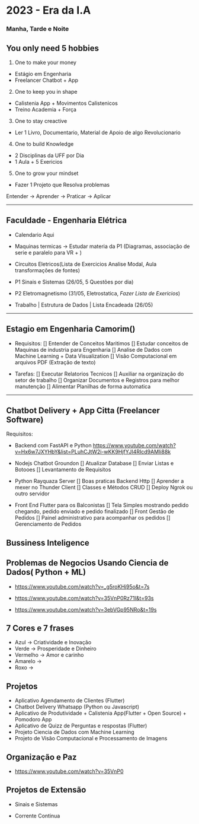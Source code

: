 # 2023 - Era da I.A


### Manha, Tarde e Noite


## You only need 5 hobbies

1) One to make your money

- Estágio em Engenharia
- Freelancer Chatbot + App

2) One to keep you in shape

- Calistenia App + Movimentos Calistenicos
- Treino Academia + Força

3) One to stay creactive

- Ler 1 Livro, Documentario, Material de Apoio de algo Revolucionario

4) One to build Knowledge

- 2 Disciplinas da UFF por Dia
- 1 Aula + 5 Exericios

5) One to grow your mindset

- Fazer 1 Projeto que Resolva problemas

Entender -> Aprender -> Praticar -> Aplicar

---

## Faculdade - Engenharia Elétrica

- Calendario Aqui

- Maquinas termicas -> Estudar materia da P1 (Diagramas, associação de serie e paralelo para VR + )

- Circuitos Eletricos(Lista de Exercicios Analise Modal, Aula transformações de fontes)

- P1 Sinais e Sistemas (26/05, 5 Questões por dia)

- P2 Eletromagnetismo (31/05, Eletrostatica, *Fazer Lista de Exericios*)

- Trabalho | Estrutura de Dados | Lista Encadeada (26/05)

---

## Estagio em Engenharia Camorim()

- Requisitos:
[] Entender de Conceitos Maritimos
[] Estudar conceitos de Maquinas de industria para Engenharia
[] Analise de Dados com Machine Learning + Data Visualization
[] Visão Computacional em arquivos PDF (Extração de texto)

- Tarefas:
[] Executar Relatorios Tecnicos
[] Auxiliar na organização do setor de trabalho
[] Organizar Documentos e Registros para melhor manutenção
[] Alimentar Planilhas de forma automatica

---

## Chatbot Delivery + App Citta (Freelancer Software)

Requisitos:

- Backend com FastAPI e Python
<https://www.youtube.com/watch?v=Hx6w7JXYHbY&list=PLuhCJtW2i-wKK9HjfYJI4RIcd9AMIi88k>

- Nodejs Chatbot Groundon
 [] Atualizar Database
 [] Enviar Listas e Botooes
 [] Levantamento de Requisitos

- Python Rayquaza Server
 [] Boas praticas Backend Http
 [] Aprender a mexer no Thunder Client
 [] Classes e Métodos CRUD
 [] Deploy Ngrok ou outro servidor

- Front End Flutter para os Balconistas
 [] Tela Simples mostrando pedido chegando, pedido enviado e pedido finalizado
 [] Front Gestão de Pedidos
 [] Painel administrativo para acompanhar os pedidos
 [] Gerenciamento de Pedidos

## Bussiness Inteligence

## Problemas de Negocios Usando Ciencia de Dados( Python + ML)

- <https://www.youtube.com/watch?v=_g5roKHj95o&t=7s>

- <https://www.youtube.com/watch?v=35VnP0Rz71I&t=93s>

- <https://www.youtube.com/watch?v=3ebVGp95NRo&t=19s>

## 7 Cores e 7 frases

- Azul -> Criatividade e Inovação
- Verde -> Prosperidade e Dinheiro
- Vermelho -> Amor e carinho
- Amarelo ->
- Roxo ->

## Projetos

- Aplicativo Agendamento de Clientes (Flutter)
- Chatbot Delivery Whatsapp (Python ou Javascript)
- Aplicativo de Produtividade + Calistenia App(Flutter + Open Source) + Pomodoro App
- Aplicativo de Quizz de Perguntas e respostas (Flutter)
- Projeto Ciencia de Dados com Machine Learning
- Projeto de Visão Computacional e Processamento de Imagens

## Organização e Paz

- <https://www.youtube.com/watch?v=35VnP0>

## Projetos de Extensão

- Sinais e Sistemas

- Corrente Continua
